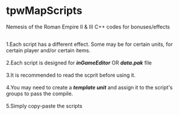 # tpwMapScripts
Nemesis of the Roman Empire II &amp; III C++ codes for bonuses/effects

<br>1.Each script has a different effect. Some may be for certain units, for certain player and/or certain items.</br>
<br>2.Each script is designed for ***inGameEditor*** OR ***data.pak*** file</br>
<br>3.It is recommended to read the scprit before using it.</br>
<br>4.You may need to create a ***template unit*** and assign it to the script's groups to pass the compile.</br>
<br>5.Simply copy-paste the scripts</br>
